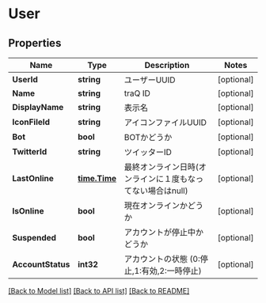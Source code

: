 # User

## Properties

Name | Type | Description | Notes
------------ | ------------- | ------------- | -------------
**UserId** | **string** | ユーザーUUID | [optional] 
**Name** | **string** | traQ ID | [optional] 
**DisplayName** | **string** | 表示名 | [optional] 
**IconFileId** | **string** | アイコンファイルUUID | [optional] 
**Bot** | **bool** | BOTかどうか | [optional] 
**TwitterId** | **string** | ツイッターID | [optional] 
**LastOnline** | [**time.Time**](time.Time.md) | 最終オンライン日時(オンラインに１度もなってない場合はnull) | [optional] 
**IsOnline** | **bool** | 現在オンラインかどうか | [optional] 
**Suspended** | **bool** | アカウントが停止中かどうか | [optional] 
**AccountStatus** | **int32** | アカウントの状態 (0:停止,1:有効,2:一時停止) | [optional] 

[[Back to Model list]](../README.md#documentation-for-models) [[Back to API list]](../README.md#documentation-for-api-endpoints) [[Back to README]](../README.md)


